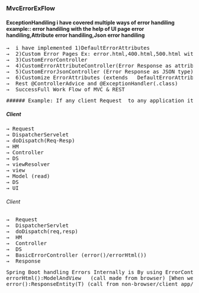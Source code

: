 ### MvcErrorExFlow
#### ExceptionHandiling i have covered multiple ways of error handiling example:: error handiling with the help of UI page error handiling,Attribute error handiling,Json error handiling
<pre>
&#8594;  i have implemented 1)DefaultErrorAttributes
&#8594;  2)Custom Error Pages Ex: error.html,400.html,500.html with @ResponseStatus(HttpStatus.NOT_IMPLEMENTED) custom Exception
&#8594;  3)CustomErrorController
&#8594;  4)CustomErrorAttributeController(Error Response as attributes)
&#8594;  5)CustomErrorJsonController (Error Response as JSON type)
&#8594;  6)Customize ErrorAttributes (extends	DefaultErrorAttributes)
&#8594;  Rest @ControllerAdvice and @ExceptionHandler(.class)
&#8594;  SuccessFull Work Flow of MVC & REST
</pre>
<pre>
###### Example: If any client Request  to any application it will reaches to Dispatchservelet then it will goes to dodispatch(Dodispatch servelet is for handling the incoming and outgoing Request&Response to determine the appropriate response) then it will goes to HandlerMapper(HM is responsible for mapping the request and response to appropriate handler methods or controller classes based specific creteria) then it will pass to controller after dispatchservelet,now dispacther servelet go to viewresolver to find the view model to show the UI Pages
</pre>
##### Client 
<pre>
&#8594; Request 
&#8594; DispatcherServelet 
&#8594; doDispatch(Req-Resp) 
&#8594; HM 
&#8594; Controller
&#8594; DS 
&#8594; viewResolver
&#8594; view 
&#8594; Model (read) 
&#8594; DS 
&#8594; UI 
</pre>
###### Client 
<pre>
&#8594;  Request 
&#8594;  DispatcherServlet 
&#8594;  doDispatch(req,resp) 
&#8594;  HM 
&#8594;  Controller
&#8594;  DS 
&#8594;  BasicErrorController (error()/errorHtml())
&#8594;  Response
</pre>
<pre>
Spring Boot handling Errors Internally is By using ErrorController(I) which has on impl class BasicErrorController(C) and that provides 2 methods
errorHtml():ModelAndView   (call made from browser) [When we make a call from browser it will return Exception in Html-ModelAndView]   errorHtml():ModelAndView 
error():ResponseEntity(T) (call from non-browser/client app/postman tool) [When we make a call from Client it will return error in NonBrowser] like  error():ResponseEntity(T)
 </pre>
 

